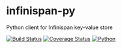 # infinispan-py
Python client for Infinispan key-value store

[![Build Status](https://travis-ci.org/VaclavDedik/infinispan-py.svg?branch=master)](https://travis-ci.org/VaclavDedik/infinispan-py)
[![Coverage Status](https://coveralls.io/repos/github/VaclavDedik/infinispan-py/badge.svg?branch=master)](https://coveralls.io/github/VaclavDedik/infinispan-py?branch=master)
[![Python](https://img.shields.io/badge/python-2.7%2C%203.5%2C%20pypy-blue.svg)](https://www.python.org/)
